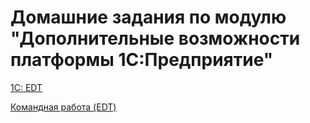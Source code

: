 # Домашние задания по модулю "Дополнительные возможности платформы 1С:Предприятие"

[1C: EDT](https://github.com/netology-code/onec-mid-homeworks/blob/main/OCEDT/homework-13-6.md)

[Командная работа (EDT)](https://github.com/netology-code/onec-mid-homeworks/blob/main/OCEDT/homework-13-7.md)

